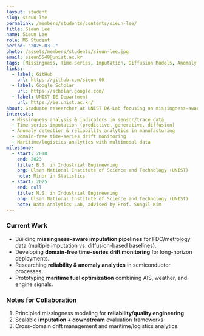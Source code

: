 ```yaml
---
layout: student
slug: sieun-lee
permalink: /members/students/contents/sieun-lee/
title: Sieun Lee
name: Sieun Lee
role: MS Student
period: "2025.03 —"
photo: /assets/members/students/sieun-lee.jpg
email: sieun5548@unist.ac.kr
tags: [Missingness, Time-Series, Imputation, Diffusion Models, Anomaly Detection, Manufacturing AI]
links:
  - label: GitHub
    url: https://github.com/sieun-00
  - label: Google Scholar
    url: https://scholar.google.com/
  - label: UNIST IE Department
    url: https://ie.unist.ac.kr/
about: Graduate researcher at UNIST DA-Lab focusing on missingness-aware time-series modeling (imputation, diffusion, anomaly detection) for semiconductor reliability and maritime analytics.
interests:
  - Missingness analysis & indicators in sensor/trace data
  - Time-series imputation (predictive, generative, diffusion)
  - Anomaly detection & reliability analytics in manufacturing
  - Domain-free time-series drift monitoring
  - Maritime/logistics analytics with multimodal data
milestone:
  - start: 2018
    end: 2023
    title: B.S. in Industrial Engineering
    org: Ulsan National Institute of Science and Technology (UNIST)
    note: Minor in Statistics
  - start: 2025
    end: null
    title: M.S. in Industrial Engineering
    org: Ulsan National Institute of Science and Technology (UNIST)
    note: Data Analytics Lab, advised by Prof. Sungil Kim
---
```


### Current Work
- Building **missingness-aware imputation pipelines** for FDC/metrology data (multiple imputation vs. diffusion-based baselines).
- Developing **domain-free time-series drift monitoring** for long-horizon deployments.
- Researching **reliability & anomaly analytics** in semiconductor processes.
- Prototyping **maritime fuel optimization** combining AIS, weather, and engine signals.

### Notes for Collaboration
1. Principled missingness modeling for **reliability/quality engineering**  
2. Scalable **imputation + downstream** evaluation frameworks  
3. Cross-domain drift management and maritime/logistics analytics.
